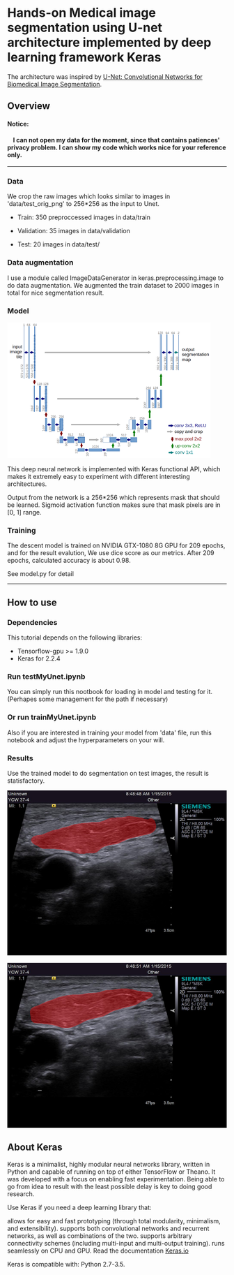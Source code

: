 # Hands-on Medical image segmentation using U-net architecture implemented by deep learning framework Keras

The architecture was inspired by [U-Net: Convolutional Networks for Biomedical Image Segmentation](http://lmb.informatik.uni-freiburg.de/people/ronneber/u-net/).


## Overview
#### Notice: 
#### &nbsp;&nbsp;&nbsp;&nbsp;I can not open my data for the moment, since that contains patiences' privacy problem. I can show my code which works nice for your reference only.
-----
### Data
We crop the raw images which looks similar to images in 'data/test_orig_png' to 256*256 as the input to Unet.

* Train: 350 preproccessed images in data/train

* Validation: 35 images in data/validation

* Test: 20 images in data/test/

### Data augmentation

I use a module called ImageDataGenerator in keras.preprocessing.image to do data augmentation. We augmented the train dataset to 2000 images in total for nice segmentation result.


### Model

![img/u-net-architecture.png](img/u-net-architecture.png)

This deep neural network is implemented with Keras functional API, which makes it extremely easy to experiment with different interesting architectures.

Output from the network is a 256*256 which represents mask that should be learned. Sigmoid activation function
makes sure that mask pixels are in \[0, 1\] range.

### Training

The descent model is trained on NVIDIA GTX-1080 8G GPU for 209 epochs, and for the result evalution, We use dice score as our metrics. After 209 epochs, calculated accuracy is about 0.98.

See model.py for detail

---

## How to use

### Dependencies

This tutorial depends on the following libraries:

* Tensorflow-gpu >= 1.9.0
* Keras for 2.2.4


### Run testMyUnet.ipynb

You can simply run this nootbook for loading in model and testing for it. (Perhapes some management for the path if necessary)

### Or run trainMyUnet.ipynb

Also if you are interested in training your model from 'data' file, run this notebook and adjust the hyperparameters on your will.

### Results

Use the trained model to do segmentation on test images, the result is statisfactory.

![img/demo-0.png](img/demo-0.png)

![img/demo-1.png](img/demo-1.png)


## About Keras

Keras is a minimalist, highly modular neural networks library, written in Python and capable of running on top of either TensorFlow or Theano. It was developed with a focus on enabling fast experimentation. Being able to go from idea to result with the least possible delay is key to doing good research.

Use Keras if you need a deep learning library that:

allows for easy and fast prototyping (through total modularity, minimalism, and extensibility).
supports both convolutional networks and recurrent networks, as well as combinations of the two.
supports arbitrary connectivity schemes (including multi-input and multi-output training).
runs seamlessly on CPU and GPU.
Read the documentation [Keras.io](http://keras.io/)

Keras is compatible with: Python 2.7-3.5.
